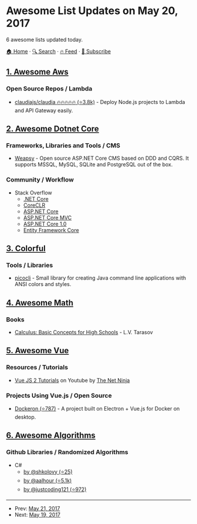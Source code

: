 # Awesome List Updates on May 20, 2017

6 awesome lists updated today.

[🏠 Home](/README.md) · [🔍 Search](https://test.trackawesomelist.com/search/) · [🔥 Feed](https://test.trackawesomelist.com/feed.xml) · [📮 Subscribe](https://trackawesomelist.us17.list-manage.com/subscribe?u=d2f0117aa829c83a63ec63c2f&id=36a103854c)



## [1. Awesome Aws](/content/donnemartin/awesome-aws/README.md)

### Open Source Repos / Lambda

*   [claudiajs/claudia :fire::fire::fire::fire::fire: (⭐3.8k)](https://github.com/claudiajs/claudia) - Deploy Node.js projects to Lambda and API Gateway easily.

## [2. Awesome Dotnet Core](/content/thangchung/awesome-dotnet-core/README.md)

### Frameworks, Libraries and Tools / CMS

*   [Weapsy](https://github.com/Weapsy/Weapsy) - Open source ASP.NET Core CMS based on DDD and CQRS. It supports MSSQL, MySQL, SQLite and PostgreSQL out of the box.

### Community / Workflow

*   Stack Overflow
    *   [.NET Core](https://stackoverflow.com/questions/tagged/.net-core)
    *   [CoreCLR](https://stackoverflow.com/questions/tagged/coreclr)
    *   [ASP.NET Core](https://stackoverflow.com/questions/tagged/asp.net-core)
    *   [ASP.NET Core MVC](https://stackoverflow.com/questions/tagged/asp.net-core-mvc)
    *   [ASP.NET Core 1.0](https://stackoverflow.com/questions/tagged/asp.net-core-1.0)
    *   [Entity Framework Core](https://stackoverflow.com/questions/tagged/entity-framework-core)

## [3. Colorful](/content/Siddharth11/Colorful/README.md)

### Tools / Libraries

*   [picocli](http://picocli.info/) - Small library for creating Java command line applications with ANSI colors and styles.

## [4. Awesome Math](/content/rossant/awesome-math/README.md)

### Books

*   [Calculus: Basic Concepts for High Schools](https://archive.org/details/TarasovCalculus) - L.V. Tarasov

## [5. Awesome Vue](/content/vuejs/awesome-vue/README.md)

### Resources / Tutorials

*   [Vue JS 2 Tutorials](https://www.youtube.com/playlist?list=PL4cUxeGkcC9gQcYgjhBoeQH7wiAyZNrYa) on Youtube by [The Net Ninja](https://www.thenetninja.co.uk)

### Projects Using Vue.js / Open Source

*   [Dockeron (⭐787)](https://github.com/dockeron/dockeron) - A project built on Electron + Vue.js for Docker on desktop.

## [6. Awesome Algorithms](/content/tayllan/awesome-algorithms/README.md)

### Github Libraries / Randomized Algorithms

*   C#
    *   [by @shkolovy (⭐25)](https://github.com/shkolovy/classic-algorithms)
    *   [by @aalhour (⭐5.1k)](https://github.com/aalhour/C-Sharp-Algorithms)
    *   [by @justcoding121 (⭐972)](https://github.com/justcoding121/Advanced-Algorithms)

---

- Prev: [May 21, 2017](/content/2017/05/21/README.md)
- Next: [May 19, 2017](/content/2017/05/19/README.md)